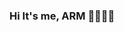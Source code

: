### Hi It's me, ARM 👋👨🏻‍💻

<!--
**Kongkawee/Kongkawee** is a ✨ _special_ ✨ repository because its `README.md` (this file) appears on your GitHub profile.

## 🕊️ About me!

👀 My name is Kongkawee Chayarat or you can call me Arm.
🎓 I am pursuing a Bachelor's degree in Software Engineering at Kasetsart University.
👾 I have learned various programming languages and thoroughly enjoy working with them, such as Python, Java, C#, and C++.
🏆 I am passionate about both artwork and coding. My goal is to become a game and AI developer.
Currently, I'm learning about Artwork, Animation, Music, Sound effects, Plot creation, Various Game engines, and more.
I love coding because I think coding is like an adventure; we don't know what problems are coming to us.
I like how we can handle the unexpected problem and also love the feeling when we can pass through it.
